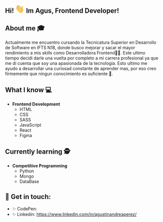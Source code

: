 ## Hi! <img src="https://github.com/ABSphreak/ABSphreak/blob/master/gifs/Hi.gif" width="30px"> Im Agus, Frontend Developer! 

## About me :mortar_board:
Actualmente me encuentro cursando la Tecnicatura Superior en Desarrollo de Software en IFTS N18, donde busco mejorar y sacar el mayor rendimiento a mis skills como Desarrolladora Frontend💪🏼. 
Este ultimo tiempo decidi darle una vuelta por completo a mi carrera profesional ya que me di cuenta que soy una apasionada de la tecnologia. Esto ultimo me ayudo a desarrollar una curiosad constante de aprender mas, por eso creo firmemente que ningun conocimiento es suficiente 🧠. 



## What I know :computer:

- **Frontend Development**
  - HTML
  - CSS 
  - SASS
  - JavaScript
  - React 
  - Figma


## Currently learning 🕵
- **Competitive Programming**
  - Python 
  - Mongo
  - DataBase


## 🖤 Get in touch: 
* ✨ CodePen:   
* ✨ Linkedin:  https://www.linkedin.com/in/agustinandreaperez/

<!---
AguuusPerez/AguuusPerez is a ✨ special ✨ repository because its `README.md` (this file) appears on your GitHub profile.
You can click the Preview link to take a look at your changes.
--->
